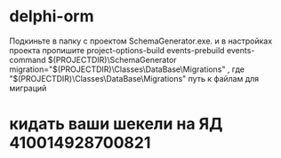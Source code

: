 # delphi-orm

Подкиньте в папку с проектом SchemaGenerator.exe. и в настройках проекта пропишите project-options-build events-prebuild events-command
$(PROJECTDIR)\SchemaGenerator migration="$(PROJECTDIR)\Classes\DataBase\Migrations\" , где "$(PROJECTDIR)\Classes\DataBase\Migrations\" путь к файлам для миграций


# кидать ваши шекели на ЯД   410014928700821

